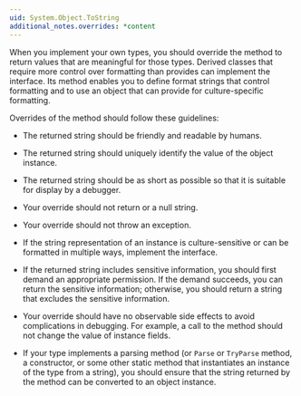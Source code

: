 ```yaml
---
uid: System.Object.ToString
additional_notes.overrides: *content
---
```


<p>When you implement your own types, you should override the <xref href="System.Object.ToString"></xref> method to return values that are meaningful for those types. Derived classes that require more control over formatting than <xref href="System.Object.ToString"></xref> provides can implement the <xref href="System.IFormattable"></xref> interface. Its <xref href="System.IFormattable.ToString(System.String,System.IFormatProvider)"></xref> method enables you to define format strings that control formatting and to use an <xref href="System.IFormatProvider"></xref> object that can provide for culture-specific formatting.  
  
 Overrides of the <xref href="System.Object.ToString"></xref> method should follow these guidelines:  
  
-   The returned string should be friendly and readable by humans.  
  
-   The returned string should uniquely identify the value of the object instance.  
  
-   The returned string should be as short as possible so that it is suitable for display by a debugger.  
  
-   Your <xref href="System.Object.ToString"></xref> override should not return <xref href="System.String.Empty"></xref> or a null string.  
  
-   Your <xref href="System.Object.ToString"></xref> override should not throw an exception.  
  
-   If the string representation of an instance is culture-sensitive or can be formatted in multiple ways, implement the <xref href="System.IFormattable"></xref> interface.  
  
-   If the returned string includes sensitive information, you should first demand an appropriate permission. If the demand succeeds, you can return the sensitive information; otherwise, you should return a string that excludes the sensitive information.  
  
-   Your <xref href="System.Object.ToString"></xref> override should have no observable side effects to avoid complications in debugging. For example, a call to the <xref href="System.Object.ToString"></xref> method should not change the value of instance fields.  
  
-   If your type implements a parsing method (or `Parse` or `TryParse` method, a constructor, or some other static method that instantiates an instance of the type from a string), you should ensure that the string returned by the <xref href="System.Object.ToString"></xref> method can be converted to an object instance.</p>


